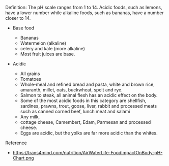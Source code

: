 Definition: The pH scale ranges from 1 to 14. Acidic foods, such as lemons, have a lower number while alkaline foods, such as bananas, have a number closer to 14.

* Base food
  * Bananas
  * Watermelon (alkaline)
  * celery and kale (more alkaline)
  * Most fruit juices are base. 


* Acidic
  * All grains
  * Tomatoes
  * Whole-meal and refined bread and pasta, white and brown rice, amaranth, millet, oats, buckwheat, spelt and rye.
  * Salmon to steak, all animal flesh has an acidic effect on the body.
  * Some of the most acidic foods in this category are shellfish, sardines, prawns, trout, goose, liver, rabbit and processed meats such as canned corned beef, lunch meat and salami
  * Any milk, 
  * cottage cheese, Camembert, Edam, Parmesan and processed cheese. 
  * Eggs are acidic, but the yolks are far more acidic than the whites. 

Reference
* https://trans4mind.com/nutrition/AirWaterLife-FoodImpactOnBody-pH-Chart.png
